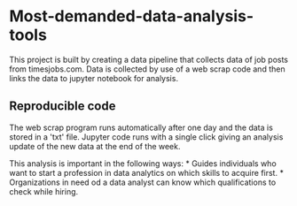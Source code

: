 # Most-demanded-data-analysis-tools
 
 This project is built by creating a data pipeline that collects data of job posts from timesjobs.com.
 Data is collected by use of a web scrap code and then links the data to jupyter notebook for analysis.
 
 ## Reproducible code
 The web scrap program runs automatically after one day and the data is stored in a 'txt' file.
 Jupyter code runs with a single click giving an analysis update of the new data at the end of the week.
 
 This analysis is important in the following ways:
       * Guides individuals who want to start a profession in data analytics on which skills to acquire first.
       * Organizations in need od a data analyst can know which qualifications to check while hiring.
